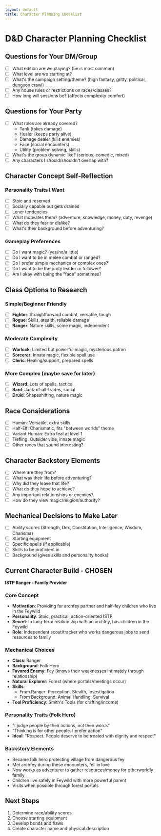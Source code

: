 ```yaml
---
layout: default
title: Character Planning Checklist
---
```


# D&D Character Planning Checklist

## Questions for Your DM/Group
- [ ] What edition are we playing? (5e is most common)
- [ ] What level are we starting at?
- [ ] What's the campaign setting/theme? (high fantasy, gritty, political, dungeon crawl)
- [ ] Any house rules or restrictions on races/classes?
- [ ] How long will sessions be? (affects complexity comfort)

## Questions for Your Party
- [ ] What roles are already covered?
  - Tank (takes damage)
  - Healer (keeps party alive)
  - Damage dealer (kills enemies)
  - Face (social encounters)
  - Utility (problem solving, skills)
- [ ] What's the group dynamic like? (serious, comedic, mixed)
- [ ] Any characters I should/shouldn't overlap with?

## Character Concept Self-Reflection

### Personality Traits I Want
- [ ] Stoic and reserved
- [ ] Socially capable but gets drained
- [ ] Loner tendencies
- [ ] What motivates them? (adventure, knowledge, money, duty, revenge)
- [ ] What do they fear or dislike?
- [ ] What's their background before adventuring?

### Gameplay Preferences
- [ ] Do I want magic? (yes/no/a little)
- [ ] Do I want to be in melee combat or ranged?
- [ ] Do I prefer simple mechanics or complex ones?
- [ ] Do I want to be the party leader or follower?
- [ ] Am I okay with being the "face" sometimes?

## Class Options to Research

### Simple/Beginner Friendly
- [ ] **Fighter**: Straightforward combat, versatile, tough
- [ ] **Rogue**: Skills, stealth, reliable damage
- [ ] **Ranger**: Nature skills, some magic, independent

### Moderate Complexity
- [ ] **Warlock**: Limited but powerful magic, mysterious patron
- [ ] **Sorcerer**: Innate magic, flexible spell use
- [ ] **Cleric**: Healing/support, prepared spells

### More Complex (maybe save for later)
- [ ] **Wizard**: Lots of spells, tactical
- [ ] **Bard**: Jack-of-all-trades, social
- [ ] **Druid**: Shapeshifting, nature magic

## Race Considerations
- [ ] Human: Versatile, extra skills
- [ ] Half-Elf: Charismatic, fits "between worlds" theme
- [ ] Variant Human: Extra feat at level 1
- [ ] Tiefling: Outsider vibe, innate magic
- [ ] Other races that sound interesting?

## Character Backstory Elements
- [ ] Where are they from?
- [ ] What was their life before adventuring?
- [ ] Why did they leave that life?
- [ ] What do they hope to achieve?
- [ ] Any important relationships or enemies?
- [ ] How do they view magic/religion/authority?

## Mechanical Decisions to Make Later
- [ ] Ability scores (Strength, Dex, Constitution, Intelligence, Wisdom, Charisma)
- [ ] Starting equipment
- [ ] Specific spells (if applicable)
- [ ] Skills to be proficient in
- [ ] Background (gives skills and personality hooks)

## Current Character Build - CHOSEN

**ISTP Ranger - Family Provider**

### Core Concept
- **Motivation**: Providing for archfey partner and half-fey children who live in the Feywild
- **Personality**: Stoic, practical, action-oriented ISTP
- **Secret**: In long-term relationship with an archfey, has children in the Feywild
- **Role**: Independent scout/tracker who works dangerous jobs to send resources to family

### Mechanical Choices
- **Class**: Ranger
- **Background**: Folk Hero
- **Favored Enemy**: Fey (knows their weaknesses intimately through relationship)
- **Natural Explorer**: Forest (where portals/meetings occur)
- **Skills**: 
  - From Ranger: Perception, Stealth, Investigation
  - From Background: Animal Handling, Survival
- **Tool Proficiency**: Smith's Tools (for crafting/income)

### Personality Traits (Folk Hero)
- "I judge people by their actions, not their words"
- "Thinking is for other people. I prefer action"
- **Ideal**: "Respect. People deserve to be treated with dignity and respect"

### Backstory Elements
- Became folk hero protecting village from dangerous fey
- Met archfey during these encounters, fell in love
- Now works as adventurer to gather resources/money for otherworldly family
- Children live safely in Feywild with more powerful parent
- Visits when possible through forest portals

## Next Steps
1. Determine race/ability scores
2. Choose starting equipment
3. Develop bonds and flaws
4. Create character name and physical description